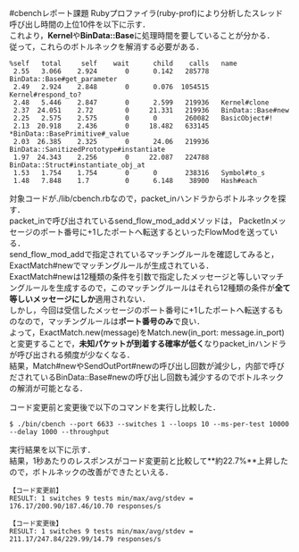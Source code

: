 #cbenchレポート課題
Rubyプロファイラ(ruby-prof)により分析したスレッド呼び出し時間の上位10件を以下に示す．  
これより，**Kernel**や**BinData::Base**に処理時間を要していることが分かる．  
従って，これらのボトルネックを解消する必要がある．  

```
%self   total     self    wait      child    calls   name
 2.55   3.066    2.924       0      0.142   285778   BinData::Base#get_parameter
 2.49   2.924    2.848       0      0.076  1054515   Kernel#respond_to?
 2.48   5.446    2.847       0      2.599   219936   Kernel#clone
 2.37  24.051    2.72        0     21.331   219936   BinData::Base#new
 2.25   2.575    2.575       0      0       260082   BasicObject#!
 2.13  20.918    2.436       0     18.482   633145  *BinData::BasePrimitive#_value
 2.03  26.385    2.325       0      24.06   219936   BinData::SanitizedPrototype#instantiate
 1.97  24.343    2.256       0     22.087   224788   BinData::Struct#instantiate_obj_at
 1.53   1.754    1.754       0      0       238316   Symbol#to_s
 1.48   7.848    1.7         0      6.148    38900   Hash#each
```

対象コードが./lib/cbench.rbなので，packet_inハンドラからボトルネックを探す．  
packet_inで呼び出されているsend_flow_mod_addメソッドは，
PacketInメッセージのポート番号に+1したポートへ転送するといったFlowModを送っている．  
send_flow_mod_addで指定されているマッチングルールを確認してみると，ExactMatch#newでマッチングルールが生成されている．  
ExactMatch#newは12種類の条件を引数で指定したメッセージと等しいマッチングルールを生成するので，このマッチングルールはそれら12種類の条件が**全て等しいメッセージにしか**適用されない．  
しかし，今回は受信したメッセージのポート番号に+1したポートへ転送するものなので，マッチングルールは**ポート番号のみ**で良い．  
よって，ExactMatch.new(message)をMatch.new(in_port: message.in_port)と変更することで，**未知パケットが到着する確率が低く**なりpacket_inハンドラが呼び出される頻度が少なくなる．   
結果，Match#newやSendOutPort#newの呼び出し回数が減少し，内部で呼びだされているBinData::Base#newの呼び出し回数も減少するのでボトルネックの解消が可能となる．  

コード変更前と変更後で以下のコマンドを実行し比較した．

```
$ ./bin/cbench --port 6633 --switches 1 --loops 10 --ms-per-test 10000 --delay 1000 --throughput
```

実行結果を以下に示す．  
結果，1秒あたりのレスポンスがコード変更前と比較して**約22.7%**上昇したので，ボトルネックの改善ができたといえる．

```
【コード変更前】
RESULT: 1 switches 9 tests min/max/avg/stdev = 176.17/200.90/187.46/10.70 responses/s
```

```
【コード変更後】
RESULT: 1 switches 9 tests min/max/avg/stdev = 211.17/247.84/229.99/14.79 responses/s
```
